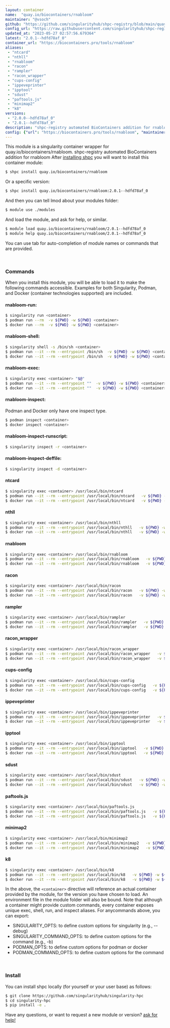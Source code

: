 ```yaml
---
layout: container
name:  "quay.io/biocontainers/rnabloom"
maintainer: "@vsoch"
github: "https://github.com/singularityhub/shpc-registry/blob/main/quay.io/biocontainers/rnabloom/container.yaml"
config_url: "https://raw.githubusercontent.com/singularityhub/shpc-registry/main/quay.io/biocontainers/rnabloom/container.yaml"
updated_at: "2023-05-27 02:57:56.679364"
latest: "2.0.1--hdfd78af_0"
container_url: "https://biocontainers.pro/tools/rnabloom"
aliases:
 - "ntcard"
 - "nthll"
 - "rnabloom"
 - "racon"
 - "rampler"
 - "racon_wrapper"
 - "cups-config"
 - "ippeveprinter"
 - "ipptool"
 - "sdust"
 - "paftools.js"
 - "minimap2"
 - "k8"
versions:
 - "2.0.0--hdfd78af_0"
 - "2.0.1--hdfd78af_0"
description: "shpc-registry automated BioContainers addition for rnabloom"
config: {"url": "https://biocontainers.pro/tools/rnabloom", "maintainer": "@vsoch", "description": "shpc-registry automated BioContainers addition for rnabloom", "latest": {"2.0.1--hdfd78af_0": "sha256:21c0ce62ebdf68b10a8f6f6d46ba11eaaa3fd5461bb6100877d13879a0637575"}, "tags": {"2.0.0--hdfd78af_0": "sha256:e18997e0f9a2c89461315cedaddd1f540ca59ba6d112c8c1bec113e74ab3bb87", "2.0.1--hdfd78af_0": "sha256:21c0ce62ebdf68b10a8f6f6d46ba11eaaa3fd5461bb6100877d13879a0637575"}, "docker": "quay.io/biocontainers/rnabloom", "aliases": {"ntcard": "/usr/local/bin/ntcard", "nthll": "/usr/local/bin/nthll", "rnabloom": "/usr/local/bin/rnabloom", "racon": "/usr/local/bin/racon", "rampler": "/usr/local/bin/rampler", "racon_wrapper": "/usr/local/bin/racon_wrapper", "cups-config": "/usr/local/bin/cups-config", "ippeveprinter": "/usr/local/bin/ippeveprinter", "ipptool": "/usr/local/bin/ipptool", "sdust": "/usr/local/bin/sdust", "paftools.js": "/usr/local/bin/paftools.js", "minimap2": "/usr/local/bin/minimap2", "k8": "/usr/local/bin/k8"}}
---
```


This module is a singularity container wrapper for quay.io/biocontainers/rnabloom.
shpc-registry automated BioContainers addition for rnabloom
After [installing shpc](#install) you will want to install this container module:


```bash
$ shpc install quay.io/biocontainers/rnabloom
```

Or a specific version:

```bash
$ shpc install quay.io/biocontainers/rnabloom:2.0.1--hdfd78af_0
```

And then you can tell lmod about your modules folder:

```bash
$ module use ./modules
```

And load the module, and ask for help, or similar.

```bash
$ module load quay.io/biocontainers/rnabloom/2.0.1--hdfd78af_0
$ module help quay.io/biocontainers/rnabloom/2.0.1--hdfd78af_0
```

You can use tab for auto-completion of module names or commands that are provided.

<br>

### Commands

When you install this module, you will be able to load it to make the following commands accessible.
Examples for both Singularity, Podman, and Docker (container technologies supported) are included.

#### rnabloom-run:

```bash
$ singularity run <container>
$ podman run --rm  -v ${PWD} -w ${PWD} <container>
$ docker run --rm  -v ${PWD} -w ${PWD} <container>
```

#### rnabloom-shell:

```bash
$ singularity shell -s /bin/sh <container>
$ podman run --it --rm --entrypoint /bin/sh  -v ${PWD} -w ${PWD} <container>
$ docker run --it --rm --entrypoint /bin/sh  -v ${PWD} -w ${PWD} <container>
```

#### rnabloom-exec:

```bash
$ singularity exec <container> "$@"
$ podman run --it --rm --entrypoint ""  -v ${PWD} -w ${PWD} <container> "$@"
$ docker run --it --rm --entrypoint ""  -v ${PWD} -w ${PWD} <container> "$@"
```

#### rnabloom-inspect:

Podman and Docker only have one inspect type.

```bash
$ podman inspect <container>
$ docker inspect <container>
```

#### rnabloom-inspect-runscript:

```bash
$ singularity inspect -r <container>
```

#### rnabloom-inspect-deffile:

```bash
$ singularity inspect -d <container>
```


#### ntcard

```bash
$ singularity exec <container> /usr/local/bin/ntcard
$ podman run --it --rm --entrypoint /usr/local/bin/ntcard   -v ${PWD} -w ${PWD} <container> -c " $@"
$ docker run --it --rm --entrypoint /usr/local/bin/ntcard   -v ${PWD} -w ${PWD} <container> -c " $@"
```


#### nthll

```bash
$ singularity exec <container> /usr/local/bin/nthll
$ podman run --it --rm --entrypoint /usr/local/bin/nthll   -v ${PWD} -w ${PWD} <container> -c " $@"
$ docker run --it --rm --entrypoint /usr/local/bin/nthll   -v ${PWD} -w ${PWD} <container> -c " $@"
```


#### rnabloom

```bash
$ singularity exec <container> /usr/local/bin/rnabloom
$ podman run --it --rm --entrypoint /usr/local/bin/rnabloom   -v ${PWD} -w ${PWD} <container> -c " $@"
$ docker run --it --rm --entrypoint /usr/local/bin/rnabloom   -v ${PWD} -w ${PWD} <container> -c " $@"
```


#### racon

```bash
$ singularity exec <container> /usr/local/bin/racon
$ podman run --it --rm --entrypoint /usr/local/bin/racon   -v ${PWD} -w ${PWD} <container> -c " $@"
$ docker run --it --rm --entrypoint /usr/local/bin/racon   -v ${PWD} -w ${PWD} <container> -c " $@"
```


#### rampler

```bash
$ singularity exec <container> /usr/local/bin/rampler
$ podman run --it --rm --entrypoint /usr/local/bin/rampler   -v ${PWD} -w ${PWD} <container> -c " $@"
$ docker run --it --rm --entrypoint /usr/local/bin/rampler   -v ${PWD} -w ${PWD} <container> -c " $@"
```


#### racon_wrapper

```bash
$ singularity exec <container> /usr/local/bin/racon_wrapper
$ podman run --it --rm --entrypoint /usr/local/bin/racon_wrapper   -v ${PWD} -w ${PWD} <container> -c " $@"
$ docker run --it --rm --entrypoint /usr/local/bin/racon_wrapper   -v ${PWD} -w ${PWD} <container> -c " $@"
```


#### cups-config

```bash
$ singularity exec <container> /usr/local/bin/cups-config
$ podman run --it --rm --entrypoint /usr/local/bin/cups-config   -v ${PWD} -w ${PWD} <container> -c " $@"
$ docker run --it --rm --entrypoint /usr/local/bin/cups-config   -v ${PWD} -w ${PWD} <container> -c " $@"
```


#### ippeveprinter

```bash
$ singularity exec <container> /usr/local/bin/ippeveprinter
$ podman run --it --rm --entrypoint /usr/local/bin/ippeveprinter   -v ${PWD} -w ${PWD} <container> -c " $@"
$ docker run --it --rm --entrypoint /usr/local/bin/ippeveprinter   -v ${PWD} -w ${PWD} <container> -c " $@"
```


#### ipptool

```bash
$ singularity exec <container> /usr/local/bin/ipptool
$ podman run --it --rm --entrypoint /usr/local/bin/ipptool   -v ${PWD} -w ${PWD} <container> -c " $@"
$ docker run --it --rm --entrypoint /usr/local/bin/ipptool   -v ${PWD} -w ${PWD} <container> -c " $@"
```


#### sdust

```bash
$ singularity exec <container> /usr/local/bin/sdust
$ podman run --it --rm --entrypoint /usr/local/bin/sdust   -v ${PWD} -w ${PWD} <container> -c " $@"
$ docker run --it --rm --entrypoint /usr/local/bin/sdust   -v ${PWD} -w ${PWD} <container> -c " $@"
```


#### paftools.js

```bash
$ singularity exec <container> /usr/local/bin/paftools.js
$ podman run --it --rm --entrypoint /usr/local/bin/paftools.js   -v ${PWD} -w ${PWD} <container> -c " $@"
$ docker run --it --rm --entrypoint /usr/local/bin/paftools.js   -v ${PWD} -w ${PWD} <container> -c " $@"
```


#### minimap2

```bash
$ singularity exec <container> /usr/local/bin/minimap2
$ podman run --it --rm --entrypoint /usr/local/bin/minimap2   -v ${PWD} -w ${PWD} <container> -c " $@"
$ docker run --it --rm --entrypoint /usr/local/bin/minimap2   -v ${PWD} -w ${PWD} <container> -c " $@"
```


#### k8

```bash
$ singularity exec <container> /usr/local/bin/k8
$ podman run --it --rm --entrypoint /usr/local/bin/k8   -v ${PWD} -w ${PWD} <container> -c " $@"
$ docker run --it --rm --entrypoint /usr/local/bin/k8   -v ${PWD} -w ${PWD} <container> -c " $@"
```



In the above, the `<container>` directive will reference an actual container provided
by the module, for the version you have chosen to load. An environment file in the
module folder will also be bound. Note that although a container
might provide custom commands, every container exposes unique exec, shell, run, and
inspect aliases. For anycommands above, you can export:

 - SINGULARITY_OPTS: to define custom options for singularity (e.g., --debug)
 - SINGULARITY_COMMAND_OPTS: to define custom options for the command (e.g., -b)
 - PODMAN_OPTS: to define custom options for podman or docker
 - PODMAN_COMMAND_OPTS: to define custom options for the command

<br>

### Install

You can install shpc locally (for yourself or your user base) as follows:

```bash
$ git clone https://github.com/singularityhub/singularity-hpc
$ cd singularity-hpc
$ pip install -e .
```

Have any questions, or want to request a new module or version? [ask for help!](https://github.com/singularityhub/singularity-hpc/issues)